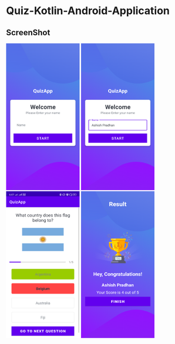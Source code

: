 # Quiz-Kotlin-Android-Application

## ScreenShot
<div style="display:flex flex-direction: row">
  <img src="https://github.com/ashishpradhan01/Quiz-Kotlin-Android-Application/blob/master/Screenshot_2021-04-13-06-06-47-31_8a1db99fbbdfb016bb248c2026c33c95.png" width="200" height="400" style="display:inline">
  <img src="https://github.com/ashishpradhan01/Quiz-Kotlin-Android-Application/blob/master/Screenshot_2021-04-13-06-07-00-34_8a1db99fbbdfb016bb248c2026c33c95.png" width="200" height="400" style="display:inline">
</div>
<img src="https://github.com/ashishpradhan01/Quiz-Kotlin-Android-Application/blob/master/Screenshot_2021-04-13-06-07-19-32_8a1db99fbbdfb016bb248c2026c33c95.png" width="200" height="400" style="display:inline">
<img src="https://github.com/ashishpradhan01/Quiz-Kotlin-Android-Application/blob/master/Screenshot_2021-04-13-06-07-42-69_8a1db99fbbdfb016bb248c2026c33c95.png" width="200" height="400" style="display:inline">
